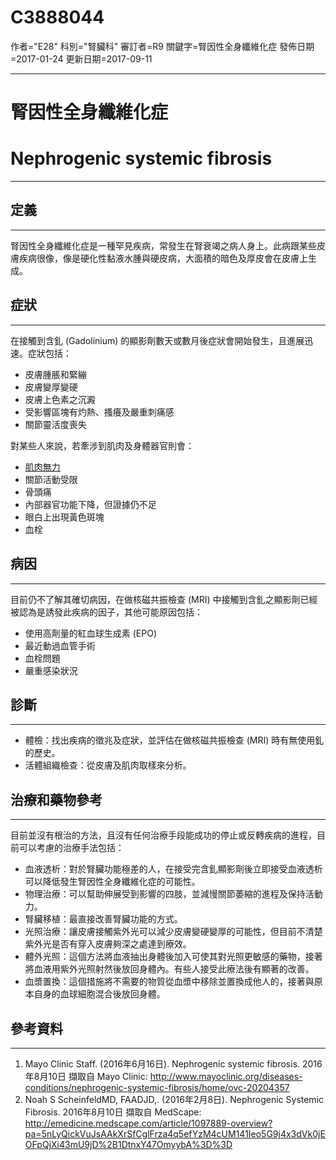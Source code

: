# C3888044
作者="E28"
科別="腎臟科"
審訂者=R9
關鍵字=腎因性全身纖維化症
發佈日期=2017-01-24
更新日期=2017-09-11

----------
# 腎因性全身纖維化症
# Nephrogenic systemic fibrosis
----------
## 定義
----------

腎因性全身纖維化症是一種罕見疾病，常發生在腎衰竭之病人身上。此病跟某些皮膚疾病很像，像是硬化性黏液水腫與硬皮病，大面積的暗色及厚皮會在皮膚上生成。

## 症狀
----------

在接觸到含釓 (Gadolinium) 的顯影劑數天或數月後症狀會開始發生，且進展迅速。症狀包括：

- 皮膚腫脹和緊繃
- 皮膚變厚變硬
- 皮膚上色素之沉澱
- 受影響區塊有灼熱、搔癢及嚴重刺痛感
- 關節靈活度喪失

對某些人來說，若牽涉到肌肉及身體器官則會：

- [肌肉無力](C0151786)
- 關節活動受限
- 骨頭痛
- 內部器官功能下降，但證據仍不足
- 眼白上出現黃色斑塊
- 血栓
## 病因
----------

目前仍不了解其確切病因，在做核磁共振檢查 (MRI) 中接觸到含釓之顯影劑已經被認為是誘發此疾病的因子，其他可能原因包括：

- 使用高劑量的紅血球生成素 (EPO)
- 最近動過血管手術
- 血栓問題
- 嚴重感染狀況
## 診斷
----------
- 體檢：找出疾病的徵兆及症狀，並評估在做核磁共振檢查 (MRI) 時有無使用釓的歷史。
- 活體組織檢查：從皮膚及肌肉取樣來分析。
## 治療和藥物參考
----------

目前並沒有根治的方法，且沒有任何治療手段能成功的停止或反轉疾病的進程，目前可以考慮的治療手法包括：

- 血液透析：對於腎臟功能極差的人，在接受完含釓顯影劑後立即接受血液透析可以降低發生腎因性全身纖維化症的可能性。
- 物理治療：可以幫助伸展受到影響的四肢，並減慢關節萎縮的進程及保持活動力。
- 腎臟移植：最直接改善腎臟功能的方式。
- 光照治療：讓皮膚接觸紫外光可以減少皮膚變硬變厚的可能性，但目前不清楚紫外光是否有穿入皮膚夠深之處達到療效。
- 體外光照：這個方法將血液抽出身體後加入可使其對光照更敏感的藥物，接著將血液用紫外光照射然後放回身體內。有些人接受此療法後有顯著的改善。
- 血漿置換：這個措施將不需要的物質從血漿中移除並置換成他人的，接著與原本自身的血球細胞混合後放回身體。
## 參考資料
----------
1. Mayo Clinic Staff. (2016年6月16日). Nephrogenic systemic fibrosis. 2016年8月10日 擷取自 Mayo Clinic: 
  http://www.mayoclinic.org/diseases-conditions/nephrogenic-systemic-fibrosis/home/ovc-20204357
2. Noah S ScheinfeldMD, FAADJD,. (2016年2月8日). Nephrogenic Systemic Fibrosis. 2016年8月10日 擷取自 MedScape: 
  http://emedicine.medscape.com/article/1097889-overview?pa=5nLyQickVuJsAAkXrSfCglFrza4q5efYzM4cUM141Ieo5G9j4x3dVk0jEOFpQjXi43mU9jD%2B1DtnxY47OmyybA%3D%3D

